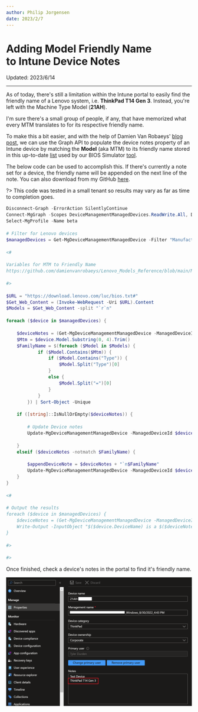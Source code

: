 ```yaml
---
author: Philip Jorgensen
date: 2023/2/7
---
```


# Adding Model Friendly Name <br> to Intune Device Notes

Updated: 2023/6/14

---

As of today, there's still a limitation within the Intune portal to easily find the friendly name of a Lenovo system, i.e. **ThinkPad T14 Gen 3**. Instead, you're left with the Machine Type Model (**21AH**).

I'm sure there's a small group of people, if any, that have memorized what every MTM translates to for its respective friendly name.

To make this a bit easier, and with the help of Damien Van Robaeys' [blog post](https://www.systanddeploy.com/2023/01/get-list-uptodate-of-all-lenovo-models.html), we can use the Graph API to populate the device notes property of an Intune device by matching the **Model** (aka MTM) to its friendly name stored in this up-to-date [list](https://download.lenovo.com/bsco/schemas/list.conf.txt) used by our BIOS Simulator [tool](https://download.lenovo.com/bsco/index.html).

The below code can be used to accomplish this. If there's currently a note set for a device, the friendly name will be appended on the next line of the note. You can also download from my GitHub [here](https://github.com/philjorgensen/Graph/blob/main/Set-DeviceNoteFriendlyName.ps1).

?> This code was tested in a small tenant so results may vary as far as time to completion goes.

```powershell
Disconnect-Graph -ErrorAction SilentlyContinue
Connect-MgGraph -Scopes DeviceManagementManagedDevices.ReadWrite.All, Directory.Read.All
Select-MgProfile -Name beta

# Filter for Lenovo devices
$managedDevices = Get-MgDeviceManagementManagedDevice -Filter "Manufacturer eq 'LENOVO'"

<#

Variables for MTM to Friendly Name
https://github.com/damienvanrobaeys/Lenovo_Models_Reference/blob/main/MTM_to_FriendlyName.ps1

#>

$URL = "https://download.lenovo.com/luc/bios.txt#"
$Get_Web_Content = (Invoke-WebRequest -Uri $URL).Content
$Models = $Get_Web_Content -split "`r`n"

foreach ($device in $managedDevices) {
    
    $deviceNotes = (Get-MgDeviceManagementManagedDevice -ManagedDeviceId $device.Id -Property "Notes").Notes
    $Mtm = $device.Model.Substring(0, 4).Trim()
    $FamilyName = $(foreach ($Model in $Models) { 
            if ($Model.Contains($Mtm)) { 
                if ($Model.Contains("Type")) {
                    $Model.Split("Type")[0]
                }
                else {
                    $Model.Split("=")[0]
                }
            }
        }) | Sort-Object -Unique
    
    if ([string]::IsNullOrEmpty($deviceNotes)) {

        # Update Device notes
        Update-MgDeviceManagementManagedDevice -ManagedDeviceId $device.Id -Notes $FamilyName

    }
    elseif ($deviceNotes -notmatch $FamilyName) {
        
        $appendDeviceNote = $deviceNotes + "`n$FamilyName"
        Update-MgDeviceManagementManagedDevice -ManagedDeviceId $device.Id -Notes $appendDeviceNote
    }
}

<#

# Output the results
foreach ($device in $managedDevices) {
    $deviceNotes = (Get-MgDeviceManagementManagedDevice -ManagedDeviceId $device.Id -Property "Notes").Notes
    Write-Output -InputObject "$($device.DeviceName) is a $($deviceNotes)"
}

#>

#>
```

Once finished, check a device's notes in the portal to find it's friendly name.

![DeviceNote](../img/2023/intune_device_notes/image1.png)
